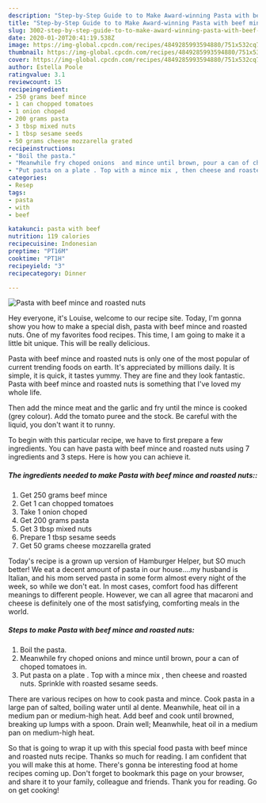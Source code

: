 ```yaml
---
description: "Step-by-Step Guide to to Make Award-winning Pasta with beef mince and roasted nuts"
title: "Step-by-Step Guide to to Make Award-winning Pasta with beef mince and roasted nuts"
slug: 3002-step-by-step-guide-to-to-make-award-winning-pasta-with-beef-mince-and-roasted-nuts
date: 2020-01-20T20:41:19.538Z
image: https://img-global.cpcdn.com/recipes/4849285993594880/751x532cq70/pasta-with-beef-mince-and-roasted-nuts-recipe-main-photo.jpg
thumbnail: https://img-global.cpcdn.com/recipes/4849285993594880/751x532cq70/pasta-with-beef-mince-and-roasted-nuts-recipe-main-photo.jpg
cover: https://img-global.cpcdn.com/recipes/4849285993594880/751x532cq70/pasta-with-beef-mince-and-roasted-nuts-recipe-main-photo.jpg
author: Estella Poole
ratingvalue: 3.1
reviewcount: 15
recipeingredient:
- 250 grams beef mince
- 1 can chopped tomatoes
- 1 onion choped
- 200 grams pasta
- 3 tbsp mixed nuts
- 1 tbsp sesame seeds
- 50 grams cheese mozzarella grated
recipeinstructions:
- "Boil the pasta."
- "Meanwhile fry choped onions  and mince until brown, pour a can of choped tomatoes in."
- "Put pasta on a plate . Top with a mince mix , then cheese and roasted nuts. Sprinkle with roasted sesame seeds."
categories:
- Resep
tags:
- pasta
- with
- beef

katakunci: pasta with beef
nutrition: 119 calories
recipecuisine: Indonesian
preptime: "PT16M"
cooktime: "PT1H"
recipeyield: "3"
recipecategory: Dinner

---
```



![Pasta with beef mince and roasted nuts](https://img-global.cpcdn.com/recipes/4849285993594880/751x532cq70/pasta-with-beef-mince-and-roasted-nuts-recipe-main-photo.jpg)

Hey everyone, it's Louise, welcome to our recipe site. Today, I'm gonna show you how to make a special dish, pasta with beef mince and roasted nuts. One of my favorites food recipes. This time, I am going to make it a little bit unique. This will be really delicious.

Pasta with beef mince and roasted nuts is only one of the most popular of current trending foods on earth. It's appreciated by millions daily. It is simple, it is quick, it tastes yummy. They are fine and they look fantastic. Pasta with beef mince and roasted nuts is something that I've loved my whole life.

Then add the mince meat and the garlic and fry until the mince is cooked (grey colour). Add the tomato puree and the stock. Be careful with the liquid, you don&#39;t want it to runny.


To begin with this particular recipe, we have to first prepare a few ingredients. You can have pasta with beef mince and roasted nuts using 7 ingredients and 3 steps. Here is how you can achieve it.

##### The ingredients needed to make Pasta with beef mince and roasted nuts::

1. Get 250 grams beef mince
1. Get 1 can chopped tomatoes
1. Take 1 onion choped
1. Get 200 grams pasta
1. Get 3 tbsp mixed nuts
1. Prepare 1 tbsp sesame seeds
1. Get 50 grams cheese mozzarella grated


Today&#39;s recipe is a grown up version of Hamburger Helper, but SO much better! We eat a decent amount of pasta in our house….my husband is Italian, and his mom served pasta in some form almost every night of the week, so while we don&#39;t eat. In most cases, comfort food has different meanings to different people. However, we can all agree that macaroni and cheese is definitely one of the most satisfying, comforting meals in the world. 

##### Steps to make Pasta with beef mince and roasted nuts:

1. Boil the pasta.
1. Meanwhile fry choped onions  and mince until brown, pour a can of choped tomatoes in.
1. Put pasta on a plate . Top with a mince mix , then cheese and roasted nuts. Sprinkle with roasted sesame seeds.


There are various recipes on how to cook pasta and mince. Cook pasta in a large pan of salted, boiling water until al dente. Meanwhile, heat oil in a medium pan or medium-high heat. Add beef and cook until browned, breaking up lumps with a spoon. Drain well; Meanwhile, heat oil in a medium pan on medium-high heat. 

So that is going to wrap it up with this special food pasta with beef mince and roasted nuts recipe. Thanks so much for reading. I am confident that you will make this at home. There's gonna be interesting food at home recipes coming up. Don't forget to bookmark this page on your browser, and share it to your family, colleague and friends. Thank you for reading. Go on get cooking!
